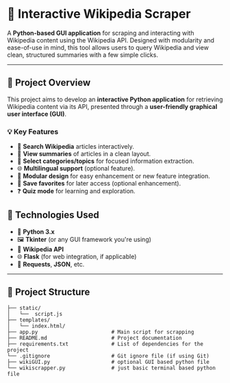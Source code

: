 # 🧠 Interactive Wikipedia Scraper

A **Python-based GUI application** for scraping and interacting with Wikipedia content using the Wikipedia API. Designed with modularity and ease-of-use in mind, this tool allows users to query Wikipedia and view clean, structured summaries with a few simple clicks.

---

## 📌 Project Overview

This project aims to develop an **interactive Python application** for retrieving Wikipedia content via its API, presented through a **user-friendly graphical user interface (GUI)**.

### 💡 Key Features

- 🔎 **Search Wikipedia** articles interactively.
- 📄 **View summaries** of articles in a clean layout.
- 🎯 **Select categories/topics** for focused information extraction.
- 🌐 **Multilingual support** (optional feature).
- 🧩 **Modular design** for easy enhancement or new feature integration.
- 💾 **Save favorites** for later access (optional enhancement).
- ❓ **Quiz mode** for learning and exploration.



## 🚀 Technologies Used

- 🐍 **Python 3.x**
- 🖼️ **Tkinter** (or any GUI framework you're using)
- 📡 **Wikipedia API**
- 🌐 **Flask** (for web integration, if applicable)
- 🧰 **Requests**, **JSON**, etc.

---

## 📁 Project Structure


```
├── static/                       
│   └──  script.js                    
├── templates/              
│   └── index.html/                 
├── app.py                        # Main script for scrapping
├── README.md                     # Project documentation
├── requirements.txt              # List of dependencies for the project
└── .gitignore                    # Git ignore file (if using Git)
├── wikiGUI.py                    # optional GUI based python file 
└── wikiscrapper.py               # just basic terminal based python file
```
